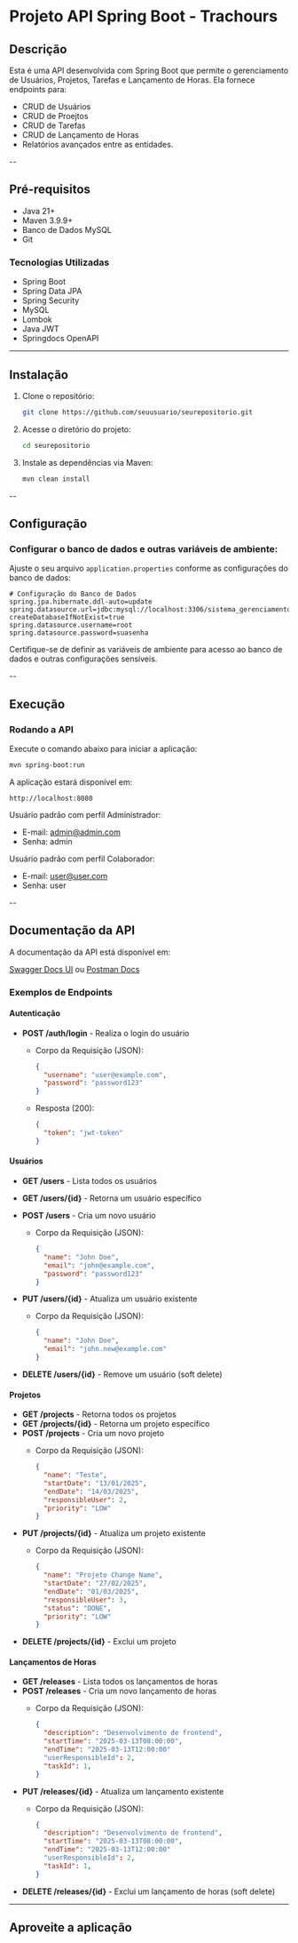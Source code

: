 # Projeto API Spring Boot - Trachours

## Descrição

Esta é uma API desenvolvida com Spring Boot que permite o gerenciamento de Usuários, Projetos, Tarefas e Lançamento de Horas. 
Ela fornece endpoints para:

- CRUD de Usuários
- CRUD de Proejtos
- CRUD de Tarefas
- CRUD de Lançamento de Horas
- Relatórios avançados entre as entidades.

--

## Pré-requisitos

- Java 21+
- Maven 3.9.9+
- Banco de Dados MySQL
- Git

### Tecnologias Utilizadas

- Spring Boot
- Spring Data JPA
- Spring Security
- MySQL
- Lombok
- Java JWT
- Springdocs OpenAPI
---

## Instalação

1. Clone o repositório:
   ```bash
   git clone https://github.com/seuusuario/seurepositorio.git
   ```
2. Acesse o diretório do projeto:
   ```bash
   cd seurepositorio
   ```
3. Instale as dependências via Maven:
   ```bash
   mvn clean install
   ```

--

## Configuração

### Configurar o banco de dados e outras variáveis de ambiente:
Ajuste o seu arquivo ```application.properties``` conforme as configurações do banco de dados:

```properties
# Configuração do Banco de Dados
spring.jpa.hibernate.ddl-auto=update
spring.datasource.url=jdbc:mysql://localhost:3306/sistema_gerenciamento?createDatabaseIfNotExist=true
spring.datasource.username=root
spring.datasource.password=suasenha
```

Certifique-se de definir as variáveis de ambiente para acesso ao banco de dados e outras configurações sensíveis.

--

## Execução

### Rodando a API

Execute o comando abaixo para iniciar a aplicação:

```bash
mvn spring-boot:run
```

A aplicação estará disponível em:

```
http://localhost:8080
```

Usuário padrão com perfil Administrador:

- E-mail: admin@admin.com
- Senha: admin

Usuário padrão com perfil Colaborador:

- E-mail: user@user.com
- Senha: user

--

## Documentação da API

A documentação da API está disponível em:

[Swagger Docs UI](http://localhost:8080/swagger-ui.html) ou [Postman Docs](https://documenter.getpostman.com/view/26615270/2sAYk7RirS)

### Exemplos de Endpoints

#### Autenticação

- **POST /auth/login** - Realiza o login do usuário
  - Corpo da Requisição (JSON):
  
    ```json
    {
      "username": "user@example.com",
      "password": "password123"
    }
    ```
    
  - Resposta (200):
  
    ```json
    {
      "token": "jwt-token"
    }
    ```

#### Usuários

- **GET /users** - Lista todos os usuários
- **GET /users/{id}** - Retorna um usuário específico
- **POST /users** - Cria um novo usuário
  - Corpo da Requisição (JSON):
  
    ```json
    {
      "name": "John Doe",
      "email": "john@example.com",
      "password": "password123"
    }
    ```
    
- **PUT /users/{id}** - Atualiza um usuário existente
  - Corpo da Requisição (JSON):
  
    ```json
    {
      "name": "John Doe",
      "email": "john.new@example.com"
    }
    ```
    
- **DELETE /users/{id}** - Remove um usuário (soft delete)

#### Projetos

- **GET /projects** - Retorna todos os projetos
- **GET /projects/{id}** - Retorna um projeto específico
- **POST /projects** - Cria um novo projeto
  - Corpo da Requisição (JSON):
  
    ```json
    {
      "name": "Teste",
      "startDate": "13/01/2025",
      "endDate": "14/03/2025",
      "responsibleUser": 2,
      "priority": "LOW"
    }
    ```
- **PUT /projects/{id}** - Atualiza um projeto existente
  - Corpo da Requisição (JSON):
  
    ```json
    {
      "name": "Projeto Change Name",
      "startDate": "27/02/2025",
      "endDate": "01/03/2025",
      "responsibleUser": 3,
      "status": "DONE",
      "priority": "LOW"
    }
    ```
- **DELETE /projects/{id}** - Exclui um projeto

#### Lançamentos de Horas

- **GET /releases** - Lista todos os lançamentos de horas
- **POST /releases** - Cria um novo lançamento de horas
  - Corpo da Requisição (JSON):
  
    ```json
    {
      "description": "Desenvolvimento de frontend",
      "startTime": "2025-03-13T08:00:00",
      "endTime": "2025-03-13T12:00:00"
      "userResponsibleId": 2,
      "taskId": 1,
    }
    ```
- **PUT /releases/{id}** - Atualiza um lançamento existente
  - Corpo da Requisição (JSON):
  
    ```json
    {
      "description": "Desenvolvimento de frontend",
      "startTime": "2025-03-13T08:00:00",
      "endTime": "2025-03-13T12:00:00"
      "userResponsibleId": 2,
      "taskId": 1,
    }
    ```
- **DELETE /releases/{id}** - Exclui um lançamento de horas (soft delete)

---

## Aproveite a aplicação

